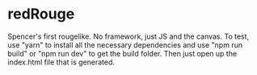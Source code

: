 # redRouge
Spencer's first rougelike. No framework, just JS and the canvas.
To test, use "yarn" to install all the necessary dependencies and use "npm run build" or "npm run dev" to get the build folder.
Then just open up the index.html file that is generated.
